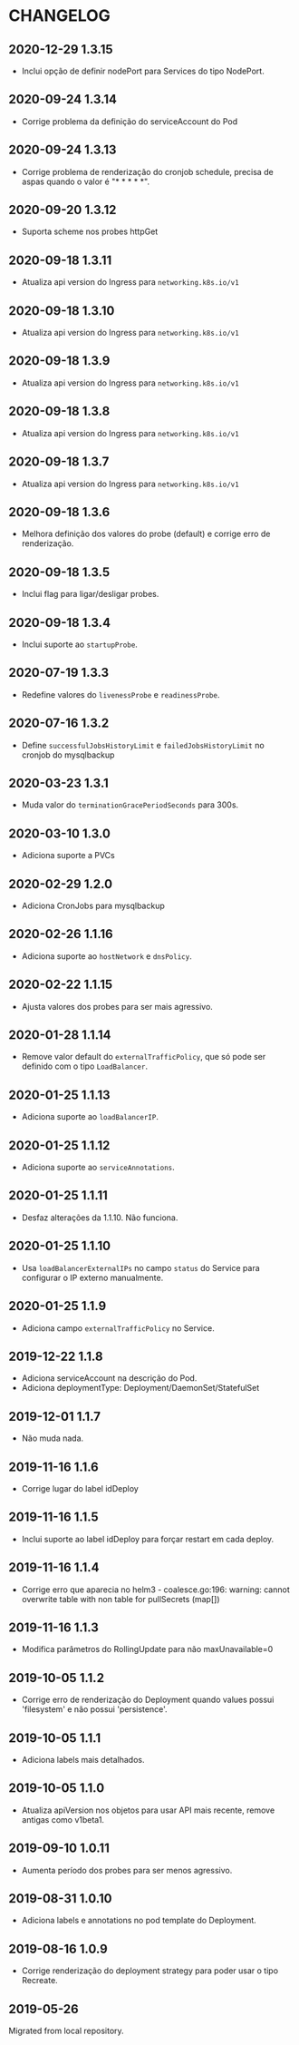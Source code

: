 # CHANGELOG

## 2020-12-29 1.3.15

* Inclui opção de definir nodePort para Services do tipo NodePort.

## 2020-09-24 1.3.14

* Corrige problema da definição do serviceAccount do Pod

## 2020-09-24 1.3.13

* Corrige problema de renderização do cronjob schedule, precisa de aspas quando o valor é "* * * * *".

## 2020-09-20 1.3.12

* Suporta scheme nos probes httpGet

## 2020-09-18 1.3.11

* Atualiza api version do Ingress para `networking.k8s.io/v1`

## 2020-09-18 1.3.10

* Atualiza api version do Ingress para `networking.k8s.io/v1`

## 2020-09-18 1.3.9

* Atualiza api version do Ingress para `networking.k8s.io/v1`

## 2020-09-18 1.3.8

* Atualiza api version do Ingress para `networking.k8s.io/v1`

## 2020-09-18 1.3.7

* Atualiza api version do Ingress para `networking.k8s.io/v1`

## 2020-09-18 1.3.6

* Melhora definição dos valores do probe (default) e corrige erro de renderização.

## 2020-09-18 1.3.5

* Inclui flag para ligar/desligar probes.

## 2020-09-18 1.3.4

* Inclui suporte ao `startupProbe`.

## 2020-07-19 1.3.3

* Redefine valores do `livenessProbe` e `readinessProbe`.

## 2020-07-16 1.3.2

* Define `successfulJobsHistoryLimit` e `failedJobsHistoryLimit` no cronjob do mysqlbackup

## 2020-03-23 1.3.1

* Muda valor do `terminationGracePeriodSeconds` para 300s.

## 2020-03-10 1.3.0

* Adiciona suporte a PVCs

## 2020-02-29 1.2.0

* Adiciona CronJobs para mysqlbackup

## 2020-02-26 1.1.16

* Adiciona suporte ao `hostNetwork` e `dnsPolicy`.

## 2020-02-22 1.1.15

* Ajusta valores dos probes para ser mais agressivo.

## 2020-01-28 1.1.14

* Remove valor default do `externalTrafficPolicy`, que só pode ser definido com o tipo `LoadBalancer`.

## 2020-01-25 1.1.13

* Adiciona suporte ao `loadBalancerIP`.

## 2020-01-25 1.1.12

* Adiciona suporte ao `serviceAnnotations`.

## 2020-01-25 1.1.11

* Desfaz alterações da 1.1.10. Não funciona.

## 2020-01-25 1.1.10

* Usa `loadBalancerExternalIPs` no campo `status` do Service para configurar o IP externo manualmente.

## 2020-01-25 1.1.9

* Adiciona campo `externalTrafficPolicy` no Service.

## 2019-12-22 1.1.8

* Adiciona serviceAccount na descrição do Pod.
* Adiciona deploymentType: Deployment/DaemonSet/StatefulSet

## 2019-12-01 1.1.7

* Não muda nada.

## 2019-11-16 1.1.6

* Corrige lugar do label idDeploy

## 2019-11-16 1.1.5

* Inclui suporte ao label idDeploy para forçar restart em cada deploy.

## 2019-11-16 1.1.4

* Corrige erro que aparecia no helm3 - coalesce.go:196: warning: cannot overwrite table with non table for pullSecrets (map[])

## 2019-11-16 1.1.3

* Modifica parâmetros do RollingUpdate para não maxUnavailable=0

## 2019-10-05 1.1.2

* Corrige erro de renderização do Deployment quando values possui 'filesystem' e não possui 'persistence'.

## 2019-10-05 1.1.1

* Adiciona labels mais detalhados.

## 2019-10-05 1.1.0

* Atualiza apiVersion nos objetos para usar API mais recente, remove antigas como v1beta1.

## 2019-09-10 1.0.11

* Aumenta período dos probes para ser menos agressivo.

## 2019-08-31 1.0.10

* Adiciona labels e annotations no pod template do Deployment.

## 2019-08-16 1.0.9

* Corrige renderização do deployment strategy para poder usar o tipo Recreate.

## 2019-05-26

Migrated from local repository.
